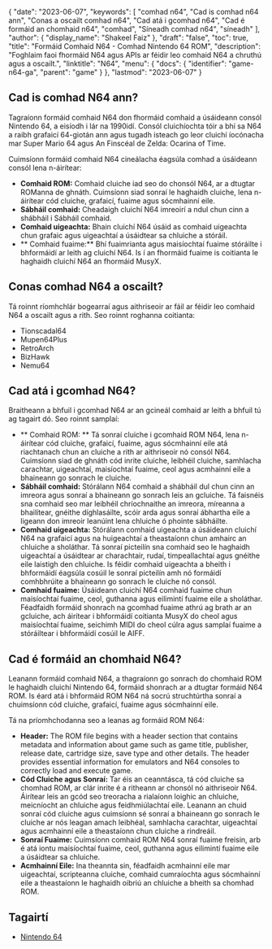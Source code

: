 {
  "date": "2023-06-07",
  "keywords": [
"comhad n64",
"Cad is comhad n64 ann",
"Conas a oscailt comhad n64",
"Cad atá i gcomhad n64",
"Cad é formáid an chomhaid n64",
"comhad",
"Síneadh comhad n64",
"síneadh"
],
  "author": {
    "display_name": "Shakeel Faiz"
},
  "draft": "false",
  "toc": true,
  "title": "Formáid Comhaid N64 - Comhad Nintendo 64 ROM",
  "description": "Foghlaim faoi fhormáid N64 agus APIs ar féidir leo comhaid N64 a chruthú agus a oscailt.",
  "linktitle": "N64",
  "menu": {
    "docs": {
      "identifier": "game-n64-ga",
      "parent": "game"
}
},
  "lastmod": "2023-06-07"
}

## Cad is comhad N64 ann?

Tagraíonn formáid comhaid N64 don fhormáid comhaid a úsáideann consól Nintendo 64, a eisíodh i lár na 1990idí. Consól cluichíochta tóir a bhí sa N64 a raibh grafaicí 64-giotán ann agus tugadh isteach go leor cluichí íocónacha mar Super Mario 64 agus An Finscéal de Zelda: Ocarina of Time.

Cuimsíonn formáid comhaid N64 cineálacha éagsúla comhad a úsáideann consól lena n-áirítear:

- **Comhaid ROM:** Comhaid cluiche iad seo do chonsól N64, ar a dtugtar ROManna de ghnáth. Cuimsíonn siad sonraí le haghaidh cluiche, lena n-áirítear cód cluiche, grafaicí, fuaime agus sócmhainní eile.
- **Sábháil comhaid:** Cheadaigh cluichí N64 imreoirí a ndul chun cinn a shábháil i Sábháil comhaid.
- **Comhaid uigeachta:** Bhain cluichí N64 úsáid as comhaid uigeachta chun grafaic agus uigeachtaí a úsáidtear sa chluiche a stóráil.
- ** Comhaid fuaime:** Bhí fuaimrianta agus maisíochtaí fuaime stóráilte i bhformáidí ar leith ag cluichí N64. Is í an fhormáid fuaime is coitianta le haghaidh cluichí N64 an fhormáid MusyX.

## Conas comhad N64 a oscailt?

Tá roinnt ríomhchlár bogearraí agus aithriseoir ar fáil ar féidir leo comhaid N64 a oscailt agus a rith. Seo roinnt roghanna coitianta:

- Tionscadal64
- Mupen64Plus
- RetroArch
- BizHawk
- Nemu64

## Cad atá i gcomhad N64?

Braitheann a bhfuil i gcomhad N64 ar an gcineál comhaid ar leith a bhfuil tú ag tagairt dó. Seo roinnt samplaí:

- ** Comhaid ROM: ** Tá sonraí cluiche i gcomhaid ROM N64, lena n-áirítear cód cluiche, grafaicí, fuaime, agus sócmhainní eile atá riachtanach chun an cluiche a rith ar aithriseoir nó consól N64. Cuimsíonn siad de ghnáth cód inrite cluiche, leibhéil cluiche, samhlacha carachtar, uigeachtaí, maisíochtaí fuaime, ceol agus acmhainní eile a bhaineann go sonrach le cluiche.
- **Sábháil comhaid:** Stórálann N64 comhaid a shábháil dul chun cinn an imreora agus sonraí a bhaineann go sonrach leis an gcluiche. Tá faisnéis sna comhaid seo mar leibhéil chríochnaithe an imreora, míreanna a bhailítear, gnéithe díghlasáilte, scóir arda agus sonraí ábhartha eile a ligeann don imreoir leanúint lena chluiche ó phointe sábháilte.
- **Comhaid uigeachta:** Stórálann comhaid uigeachta a úsáideann cluichí N64 na grafaicí agus na huigeachtaí a theastaíonn chun amhairc an chluiche a sholáthar. Tá sonraí picteilín sna comhaid seo le haghaidh uigeachtaí a úsáidtear ar charachtair, rudaí, timpeallachtaí agus gnéithe eile laistigh den chluiche. Is féidir comhaid uigeachta a bheith i bhformáidí éagsúla cosúil le sonraí picteilín amh nó formáidí comhbhrúite a bhaineann go sonrach le cluiche nó consól.
- **Comhaid fuaime:** Úsáideann cluichí N64 comhaid fuaime chun maisíochtaí fuaime, ceol, guthanna agus eilimintí fuaime eile a sholáthar. Féadfaidh formáid shonrach na gcomhad fuaime athrú ag brath ar an gcluiche, ach áirítear i bhformáidí coitianta MusyX do cheol agus maisíochtaí fuaime, seichimh MIDI do cheol cúlra agus samplaí fuaime a stóráiltear i bhformáidí cosúil le AIFF.

## Cad é formáid an chomhaid N64?

Leanann formáid comhaid N64, a thagraíonn go sonrach do chomhaid ROM le haghaidh cluichí Nintendo 64, formáid shonrach ar a dtugtar formáid N64 ROM. Is éard atá i bhformáid ROM N64 ná socrú struchtúrtha sonraí a chuimsíonn cód cluiche, grafaicí, fuaime agus sócmhainní eile.

Tá na príomhchodanna seo a leanas ag formáid ROM N64:

- **Header:** The ROM file begins with a header section that contains metadata and information about game such as game title, publisher, release date, cartridge size, save type and other details. The header provides essential information for emulators and N64 consoles to correctly load and execute game.
- **Cód Cluiche agus Sonraí:** Tar éis an ceanntásca, tá cód cluiche sa chomhad ROM, ar clár inrite é a ritheann ar chonsól nó aithriseoir N64. Áirítear leis an gcód seo treoracha a rialaíonn loighic an chluiche, meicníocht an chluiche agus feidhmiúlachtaí eile. Leanann an chuid sonraí cód cluiche agus cuimsíonn sé sonraí a bhaineann go sonrach le cluiche ar nós leagan amach leibhéal, samhlacha carachtar, uigeachtaí agus acmhainní eile a theastaíonn chun cluiche a rindreáil.
- **Sonraí Fuaime:** Cuimsíonn comhaid ROM N64 sonraí fuaime freisin, arb é atá iontu maisíochtaí fuaime, ceol, guthanna agus eilimintí fuaime eile a úsáidtear sa chluiche.
- **Acmhainní Eile:** Ina theannta sin, féadfaidh acmhainní eile mar uigeachtaí, scripteanna cluiche, comhaid cumraíochta agus sócmhainní eile a theastaíonn le haghaidh oibriú an chluiche a bheith sa chomhad ROM.

## Tagairtí
* [Nintendo 64]( https://ga.wikipedia.org/wiki/Nintendo_64)


